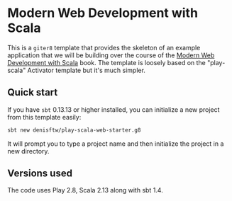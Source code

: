 # Modern Web Development with Scala

This is a `giter8` template that provides the skeleton of an example application that we will be building over the course of the [Modern Web Development with Scala](https://leanpub.com/modern-web-development-with-scala) book. The template is loosely based on the "play-scala" Activator template but it's much simpler.

## Quick start

If you have `sbt` 0.13.13 or higher installed, you can initialize a new project from this template easily:

```sh
sbt new denisftw/play-scala-web-starter.g8
```

It will prompt you to type a project name and then initialize the project in a new directory.

## Versions used

The code uses Play 2.8, Scala 2.13 along with sbt 1.4.
